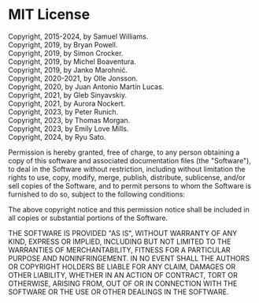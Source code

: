 # MIT License

Copyright, 2015-2024, by Samuel Williams.  
Copyright, 2019, by Bryan Powell.  
Copyright, 2019, by Simon Crocker.  
Copyright, 2019, by Michel Boaventura.  
Copyright, 2019, by Janko Marohnić.  
Copyright, 2020-2021, by Olle Jonsson.  
Copyright, 2020, by Juan Antonio Martín Lucas.  
Copyright, 2021, by Gleb Sinyavskiy.  
Copyright, 2021, by Aurora Nockert.  
Copyright, 2023, by Peter Runich.  
Copyright, 2023, by Thomas Morgan.  
Copyright, 2023, by Emily Love Mills.  
Copyright, 2024, by Ryu Sato.  

Permission is hereby granted, free of charge, to any person obtaining a copy
of this software and associated documentation files (the "Software"), to deal
in the Software without restriction, including without limitation the rights
to use, copy, modify, merge, publish, distribute, sublicense, and/or sell
copies of the Software, and to permit persons to whom the Software is
furnished to do so, subject to the following conditions:

The above copyright notice and this permission notice shall be included in all
copies or substantial portions of the Software.

THE SOFTWARE IS PROVIDED "AS IS", WITHOUT WARRANTY OF ANY KIND, EXPRESS OR
IMPLIED, INCLUDING BUT NOT LIMITED TO THE WARRANTIES OF MERCHANTABILITY,
FITNESS FOR A PARTICULAR PURPOSE AND NONINFRINGEMENT. IN NO EVENT SHALL THE
AUTHORS OR COPYRIGHT HOLDERS BE LIABLE FOR ANY CLAIM, DAMAGES OR OTHER
LIABILITY, WHETHER IN AN ACTION OF CONTRACT, TORT OR OTHERWISE, ARISING FROM,
OUT OF OR IN CONNECTION WITH THE SOFTWARE OR THE USE OR OTHER DEALINGS IN THE
SOFTWARE.

